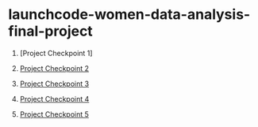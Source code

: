 # launchcode-women-data-analysis-final-project
1. [Project Checkpoint 1] <a href="pdfs/Assignment_4_Checkpoint_1.pdf" class="image fit"><img src="Assignment_4_Checkpoint_1.jpg" alt=""></a>

2. [Project Checkpoint 2](https://github.com/mysciaroni/eda-checkpoint.git)
3. [Project Checkpoint 3](https://github.com/mysciaroni/cleaning-data-checkpoint.git)
4. [Project Checkpoint 4](https://public.tableau.com/views/PokemonProject_16612721140070/Story1?:language=en-US&:display_count=n&:origin=viz_share_link)
5. [Project Checkpoint 5](https://github.com/mysciaroni/checkpoint-five.git)
